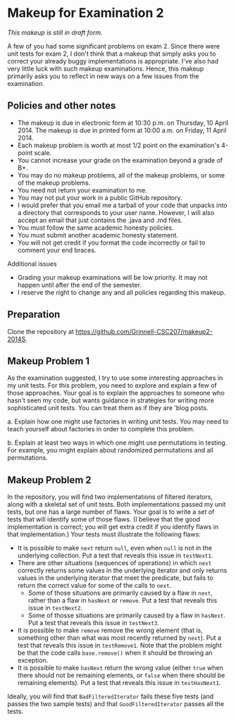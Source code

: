 Makeup for Examination 2
========================

*This makeup is still in draft form.*

A few of you had some significant problems on exam 2.  Since there were
unit tests for exam 2, I don't think that a makeup that simply asks you
to correct your already buggy implementations is appropriate.  I've also
had very little luck with such makeup examinations.  Hence, this makeup
primarily asks you to reflect in new ways on a few issues from the
examination.

Policies and other notes
------------------------

* The makeup is due in electronic form at 10:30 p.m. on Thursday, 10 April 
  2014.  The makeup is due in printed form at 10:00 a.m. on Friday, 11
  April 2014.
* Each makeup problem is worth at most 1/2 point on the examination's
  4-point scale.
* You cannot increase your grade on the examination beyond a grade of B+.
* You may do no makeup problems, all of the makeup problems, or some of the 
  makeup problems.
* You need not return your examination to me.
* You may not put your work in a public GitHub repository.
* I would prefer that you email me a tarball of your code that unpacks
  into a directory that corresponds to your user name.  However, I will
  also accept an email that just contains the .java and .md files.
* You must follow the same academic honesty policies.  
* You must submit another academic honesty statement.
* You will not get credit if you format the code incorrectly or fail
  to comment your end braces.

Additional issues

* Grading your makeup examinations will be low priority.  It may not happen
  until after the end of the semester.
* I reserve the right to change any and all policies regarding this makeup.

Preparation
-----------

Clone the repository at <https://github.com/Grinnell-CSC207/makeup2-2014S>.

Makeup Problem 1
----------------

As the examination suggested, I try to use some interesting approaches
in my unit tests.  For this problem, you need to explore and explain a few
of those approaches.  Your goal is to explain the approaches to someone
who hasn't seen my code, but wants guidance in strategies for writing more
sophisticated unit tests.  You can treat them as if they are 'blog posts.

a. Explain how one might use factories in writing unit tests.  You may 
need to teach yourself about factories in order to complete this problem.

b. Explain at least two ways in which one might use permutations in testing.
For example, you might explain about randomized permutations and all
permutations.

Makeup Problem 2
----------------

In the repository, you will find two implementations of filtered iterators,
along with a skeletal set of unit tests.  Both implementations passed my
unit tests, but one has a large number of flaws.  Your goal is to write
a set of tests that will identify some of those flaws.  (I believe that
the good implementation is correct; you will get extra credit if you 
identify flaws in that implementation.)  Your tests must illustrate the
following flaws:

* It is possible to make `next` return `null`, even when `null` is not
  in the underlying collection.  Put a test that reveals this issue
  in `testNext1`.
* There are other situations (sequences of operations) in which `next` 
  correctly returns some values in the underlying iterator and only returns 
  values in the underlying iterator that meet the predicate, but fails to 
  return the correct value for some of the calls to `next`.
    * Some of those situations are primarily caused by a flaw in `next`,
      rather than a flaw in `hasNext` or `remove`.  Put a test that reveals
      this issue in `testNext2`.
    * Some of thosse situations are primarily caused by a flaw in
      `hasNext`.  Put a test that reveals this issue in `testNext3`.
* It is possible to make `remove` remove the wrong element (that is,
  something other than what was most recently returned by `next`).
  Put a test that reveals this issue in `testRemove1`.  Note that
  the problem might be that the code calls `base.remove()` when it
  should be throwing an exception.
* It is possible to make `hasNext` return the wrong value (either
  `true` when there should not be remaining elements, or `false` when 
  there should be remaining elements).  Put a test that reveals this
  issue in `testHasNext1`.

Ideally, you will find that `BadFilteredIterator` fails these five tests
(and passes the two sample tests) and that `GoodFilteredIterator` passes
all the tests.
